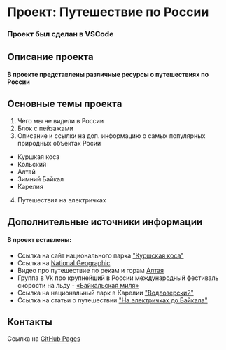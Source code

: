 # Проект: Путешествие по России

### Проект был сделан в VSCode

## Описание проекта
#### В проекте представлены различные ресурсы о путешествиях по России

## Основные темы проекта
1. Чего мы не видели в России
2. Блок с пейзажами 
3. Описание и ссылки на доп. информацию о самых популярных природных объектах Росии
* Куршкая коса
* Кольский
* Алтай
* Зимний Байкал
* Карелия
4. Путешествия на электричках

## Дополнительные источники информации
#### В проект вставлены:  
* Ссылка на сайт национального парка ["Куршская коса"](http://park-kosa.ru)
* Ссылка на [National Geographic](https://yourshot.nationalgeographic.com/photos/?keywords=kolskiy)
* Видео про путешествие по рекам и горам [Алтая](https://www.youtube.com/watch?v=7ZEsoV7kWAQ)
* Группа в Vk про крупнейший в России международный фестиваль скорости на льду - [«Байкальская миля»](https://vk.com/baikalmile)
* Ссылка на национальный парк в Карелии ["Водлозерский"](http://vodlozero.ru)
* Ссылка на статьи о путешествии ["На электричках до Байкала"](https://stampsy.com/na-elektrichkakh-do-baikala)

## Контакты
Ссылка на [GitHub Pages]()

